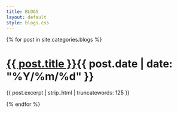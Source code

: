 ```yaml
---
title: BLOGS
layout: default
style: blogs.css
---
```

<main>
  {% for post in site.categories.blogs %}
    <div class="blogs">
    <h1><a href="{{ post.url }}" class="link">{{ post.title }}</a><span>{{ post.date | date: "%Y/%m/%d" }}</span></h1>
    <p>{{ post.excerpt | strip_html | truncatewords: 125  }}</p>
    </div>
  {% endfor %}
</main>